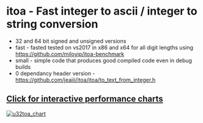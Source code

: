 # itoa - Fast integer to ascii / integer to string conversion
- 32 and 64 bit signed and unsigned versions
- fast - fasted tested on vs2017 in x86 and x64 for all digit lengths using https://github.com/miloyip/itoa-benchmark
- small - simple code that produces good compiled code even in debug builds
- 0 dependancy header version - https://github.com/jeaiii/itoa/itoa/to_text_from_integer.h

## **[Click for interactive performance charts](https://jeaiii.github.io/itoa/)**

[![u32toa_chart](https://github.com/jeaiii/itoa/blob/main/chart.png)](https://jeaiii.github.io/itoa/)
